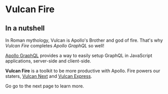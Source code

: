 # Vulcan Fire

## In a nutshell

In Roman mythology, Vulcan is Apollo's Brother and god of fire.
That's why _Vulcan Fire_ completes _Apollo GraphQL_ so well!

[Apollo GraphQL](https://www.apollographql.com/) provides a way to easily setup GraphQL in JavaScript applications, server-side and client-side.

**Vulcan Fire** is a toolkit to be more productive with Apollo.
Fire powers our staters, [Vulcan Next](../vulcan-next) and [Vulcan Express](../vulcan-express/).

Go go to the next page to learn more.
